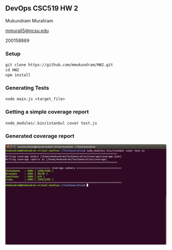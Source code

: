 ## DevOps CSC519 HW 2

Mukundram Muraliram

mmurali5@ncsu.edu

200158869

### Setup

	git clone https://github.com/mmukundram/HW2.git
	cd HW2
	npm install

### Generating Tests

	node main.js <target_file> 

### Getting a simple coverage report

	node_modules/.bin/istanbul cover test.js

### Generated coverage report

![Coverage](Screenshot.png)
